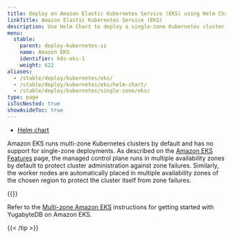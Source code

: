 ```yaml
---
title: Deploy on Amazon Elastic Kubernetes Service (EKS) using Helm Chart
linkTitle: Amazon Elastic Kubernetes Service (EKS)
description: Use Helm Chart to deploy a single-zone Kubernetes cluster on Amazon Elastic Kubernetes Service (EKS).
menu:
  stable:
    parent: deploy-kubernetes-sz
    name: Amazon EKS
    identifier: k8s-eks-1
    weight: 622
aliases:
  - /stable/deploy/kubernetes/eks/
  - /stable/deploy/kubernetes/eks/helm-chart/
  - /stable/deploy/kubernetes/single-zone/eks/
type: page
isTocNested: true
showAsideToc: true
---
```



<ul class="nav nav-tabs-alt nav-tabs-yb">
  <li >
    <a href="/stable/deploy/kubernetes/single-zone/eks/helm-chart" class="nav-link active">
      <i class="fas fa-cubes" aria-hidden="true"></i>
      Helm chart
    </a>
  </li>
</ul>

Amazon EKS runs multi-zone Kubernetes clusters by default and has no support for single-zone deployments. As described on the [Amazon EKS Features](https://aws.amazon.com/eks/features/) page, the managed control plane runs in multiple availability zones by default to protect cluster administration against zone failures. Similarly, the worker nodes are automatically placed in multiple availability zones of the chosen region to protect the cluster itself from zone failures.


{{<tip title="Next step" >}}

Refer to the [Multi-zone Amazon EKS](../../../multi-zone/eks/helm-chart/) instructions for getting started with YugabyteDB on Amazon EKS.

{{< /tip >}}



